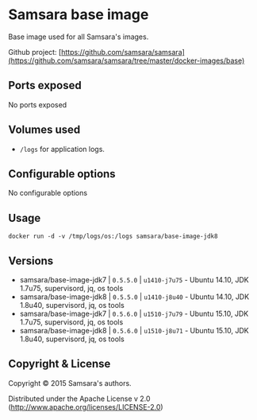 # Samsara base image

Base image used for all Samsara's images.

Github project: [https://github.com/samsara/samsara](https://github.com/samsara/samsara/tree/master/docker-images/base)

## Ports exposed

No ports exposed

## Volumes used

* `/logs` for application logs.

## Configurable options

No configurable options

## Usage

```
docker run -d -v /tmp/logs/os:/logs samsara/base-image-jdk8
```

## Versions

* samsara/base-image-jdk7 \| `0.5.5.0` \| `u1410-j7u75` - Ubuntu 14.10, JDK 1.7u75, supervisord, jq, os tools
* samsara/base-image-jdk8 \| `0.5.5.0` \| `u1410-j8u40` - Ubuntu 14.10, JDK 1.8u40, supervisord, jq, os tools
* samsara/base-image-jdk7 \| `0.5.6.0` \| `u1510-j7u79` - Ubuntu 15.10, JDK 1.7u75, supervisord, jq, os tools
* samsara/base-image-jdk8 \| `0.5.6.0` \| `u1510-j8u71` - Ubuntu 15.10, JDK 1.8u40, supervisord, jq, os tools


## Copyright & License

Copyright © 2015 Samsara's authors.

Distributed under the Apache License v 2.0 (http://www.apache.org/licenses/LICENSE-2.0)
